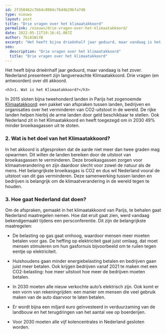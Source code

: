 ```yaml
---
id: 2f350462c7b64c0984c76d4b29bfa7d8
type: nieuws
layout: post
title: "Drie vragen over het klimaatakkoord"
permalink: /nieuws/drie-vragen-over-het-klimaatakkoord/
date: 2022-05-11T19:16:41.067Z
author: 7biA1WiYB
excerpt: "Het heeft bijna drieënhalf jaar geduurd, maar vandaag is het zover. Nederland presenteert zijn langverwachte Klimaatakkoord. Drie vragen (en antwoorden) over dit akkoord.  "
seo:
  description: "Drie vragen over het klimaatakkoord"
  title: "Drie vragen over het klimaatakkoord"
---
```

Het heeft bijna drieënhalf jaar geduurd, maar vandaag is het zover. Nederland presenteert zijn langverwachte Klimaatakkoord. Drie vragen (en antwoorden) over dit akkoord.  

    <h3>1. Wat is het Klimaatakkoord?</h3>
<p>In 2015 sloten bijna tweehonderd landen in Parijs het zogenoemde <a href="https://original.sevendays.nl/nieuws/historisch-klimaatakkoord-195-landen-stemmen" target="_blank">Klimaatakkoord</a>: een pakket van afspraken tussen landen, bedrijven en organisaties over het verminderen van CO2-uitstoot in de wereld. De rijke landen helpen hierbij de arme landen door geld beschikbaar te stellen. Ook Nederland zit in het Klimaatakkoord en heeft toegezegd om in 2030 49% minder broeikasgassen uit te stoten.</p>
<h3>2. Wat is het doel van het Klimaatakkoord?</h3>
<p>In het akkoord is afgesproken dat de aarde niet meer dan twee graden mag opwarmen. Dit willen de landen bereiken door de uitstoot van broeikasgassen te verminderen. Deze broeikasgassen zorgen voor klimaatverandering en zijn daardoor slecht voor zowel de natuur als de mens. Het belangrijkste broeikasgas is CO2 en dus wil Nederland vooral de uitstoot van dit gas verminderen. Deze samenwerking tussen landen en bedrijven is belangrijk om de klimaatverandering in de wereld tegen te houden. </p>
<h3>3. Hoe gaat Nederland dat doen?</h3>
<p>Om de afspraken, gemaakt in het klimaatakkoord van Parijs, te behalen gaat Nederland maatregelen nemen. Hoe dat eruit gaat zien, werd vandaag bekendgemaakt tijdens een persconferentie. Dit zijn de belangrijkste maatregelen: </p>
<ul><li>
<p>De belasting op gas gaat omhoog, waardoor mensen meer moeten betalen voor gas. De heffing op elektriciteit gaat juist omlaag, dat moet mensen stimuleren om hun gasfornuis bijvoorbeeld om te ruilen tegen eentje op elektriciteit. </p>
</li>
<li>
<p>Huishoudens gaan minder energiebelasting betalen en bedrijven gaan juist meer betalen. Ook krijgen bedrijven vanaf 2021 te maken met een CO2-belasting: hoe meer uitstoot hoe meer de bedrijven moeten betalen. </p>
</li>
<li>
<p>In 2030 moeten alle nieuw verkochte auto’s elektrisch zijn. Ook komt er een vorm van rekeningrijden: een manier om mensen die veel gebruik maken van de auto daarvoor te laten betalen. </p>
</li>
<li>
<p>Er wordt bijna een miljard euro geïnvesteerd in verduurzaming van de landbouw en het terugdringen van het aantal vee op boerderijen. </p>
</li>
<li>
<p>Voor 2030 moeten alle vijf kolencentrales in Nederland gesloten worden.</p>
</li>
</ul>  
